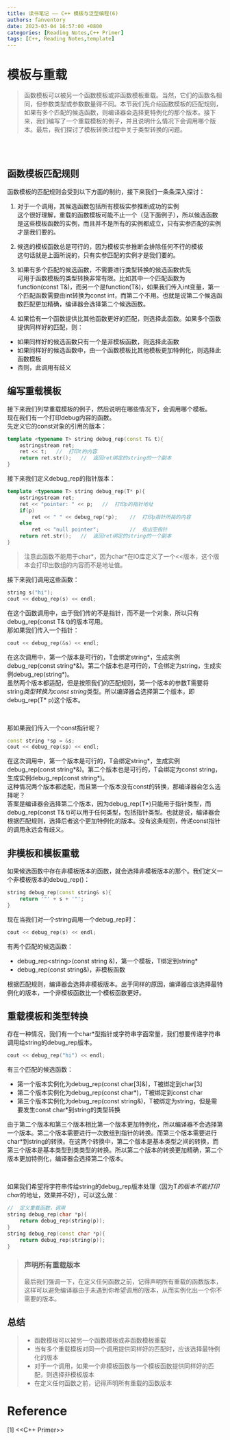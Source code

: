 ```yaml
---
title: 读书笔记 —— C++ 模板与泛型编程(6)
authors: fanventory
date: 2023-03-04 16:57:00 +0800
categories: [Reading Notes,C++ Primer]
tags: [C++, Reading Notes,template]
---
```


# 模板与重载
> 函数模板可以被另一个函数模板或非函数模板重载。当然，它们的函数名相同，但参数类型或参数数量得不同。本节我们先介绍函数模板的匹配规则，如果有多个匹配的候选函数，则编译器会选择更特例化的那个版本。接下来，我们编写了一个重载模板的例子，并且说明什么情况下会调用哪个版本。最后，我们探讨了模板转换过程中关于类型转换的问题。

<br>
<br>

## 函数模板匹配规则
函数模板的匹配规则会受到以下方面的制约，接下来我们一条条深入探讨：  

1. 对于一个调用，其候选函数包括所有模板实参推断成功的实例  
这个很好理解，重载的函数模板可能不止一个（见下面例子），所以候选函数是这些模板函数的实例，而且并不是所有的实例都成立，只有实参匹配的实例才是我们要的。

2. 候选的模板函数总是可行的，因为模板实参推断会排除任何不行的模板  
这句话就是上面所说的，只有实参匹配的实例才是我们要的。

3. 如果有多个匹配的候选函数，不需要进行类型转换的候选函数优先  
可用于函数模板的类型转换非常有限。比如其中一个匹配函数为function(const T&)，而另一个是function(T&)，如果我们传入int变量，第一个匹配函数需要由int转换为const int，而第二个不用。也就是说第二个候选函数匹配更加精确，编译器会选择第二个候选函数。

4. 如果恰有一个函数提供比其他函数更好的匹配，则选择此函数。如果多个函数提供同样好的匹配，则：  
+ 如果同样好的候选函数只有一个是非模板函数，则选择此函数
+ 如果同样好的候选函数中，由一个函数模板比其他模板更加特例化，则选择此函数模板
+ 否则，此调用有歧义


## 编写重载模板
接下来我们列举重载模板的例子，然后说明在哪些情况下，会调用哪个模板。  
现在我们有一个打印debug内容的函数。  
先定义它的const对象的引用的版本：  
```c++
template <typename T> string debug_rep(const T& t){
    ostringstream ret;
    ret << t;   //  打印t的内容
    return ret.str();   //  返回ret绑定的string的一个副本
}
```

接下来我们定义debug_rep的指针版本：  
```c++
template <typename T> string debug_rep(T* p){
    ostringstream ret;
    ret << "pointer: " << p;   //  打印p的指针地址
    if(p)
        ret << " " << debug_rep(*p);    //  打印p指针所指的内容
    else
        ret << "null pointer";          //  指出空指针
    return ret.str();   //  返回ret绑定的string的一个副本
}
```

> 注意此函数不能用于char*，因为char*在IO库定义了一个<<版本，这个版本会打印出数组的内容而不是地址值。

接下来我们调用这些函数：  
```c++
string s("hi");
cout << debug_rep(s) << endl;
```

在这个函数调用中，由于我们传的不是指针，而不是一个对象，所以只有debug_rep(const T& t)的版本可用。  
那如果我们传入一个指针：  
```c++
cout << debug_rep(&s) << endl;
```

在这次调用中，第一个版本是可行的，T会绑定string*，生成实例debug_rep(const string*&)。第二个版本也是可行的，T会绑定为string，生成实例debug_rep(string*)。  
虽然两个版本都适配，但是按照我们的匹配规则，第一个版本的参数T需要将string*类型转换为const string*类型。所以编译器会选择第二个版本，即debug_rep(T* p)这个版本。  

<br>

那如果我们传入一个const指针呢？  
```c++
const string *sp = &s;
cout << debug_rep(sp) << endl;
```

在这次调用中，第一个版本是可行的，T会绑定string*，生成实例debug_rep(const string*&)。第二个版本也是可行的，T会绑定为const string，生成实例debug_rep(const string*)。  
这种情况两个版本都适配，而且第一个版本没有const的转换，那编译器会怎么选择呢？  
答案是编译器会选择第二个版本，因为debug_rep(T*)只能用于指针类型，而debug_rep(const T& t)可以用于任何类型，包括指针类型。也就是说，编译器会根据匹配规则，选择后者这个更加特例化的版本。没有这条规则，传递const指针的调用永远会有歧义。

## 非模板和模板重载
如果候选函数中存在非模板版本的函数，就会选择非模板版本的那个。我们定义一个非模板版本的debug_rep()：  
```c++
string debug_rep(const string& s){
    return '"' + s + '"';
}
```

现在当我们对一个string调用一个debug_rep时：  
```c++
cout << debug_rep(s) << endl;
```

有两个匹配的候选函数：  
+ debug_rep\<string>(const string &)，第一个模板，T绑定到string*
+ debug_rep(const string&)，非模板函数

根据匹配规则，编译器会选择非模板版本。出于同样的原因，编译器应该选择最特例化的版本，一个非模板函数比一个模板函数更好。

## 重载模板和类型转换
存在一种情况，我们有一个char*型指针或字符串字面常量，我们想要传递字符串调用给string的debug_rep版本。  
```c++
cout << debug_rep("hi") << endl;
```

有三个匹配的候选函数：  
+ 第一个版本实例化为debug_rep(const char[3]&)，T被绑定到char[3]
+ 第二个版本实例化为debug_rep(const char*)，T被绑定到const char
+ 第三个版本实例化为debug_rep(const string&)，T被绑定为string，但是需要发生const char*到string的类型转换

由于第二个版本和第三个版本相比第一个版本更加特例化，所以编译器不会选择第一个版本。第二个版本需要进行一次数组到指针的转换。而第三个版本需要进行char*到string的转换。在这两个转换中，第二个版本是基本类型之间的转换，而第三个版本是基本类型到类类型的转换。所以第二个版本的转换更加精确，第二个版本更加特例化，编译器会选择第二个版本。  

<br> 

如果我们希望将字符串传给string的debug_rep版本处理（因为T*的版本不能打印char*的地址，效果并不好），可以这么做：  
```c++
//  定义重载函数，调用
string debug_rep(char *p){
    return debug_rep(string(p));
}
string debug_rep(const char *p){
    return debug_rep(string(p));
}
```

> ### 声明所有重载版本
> 最后我们强调一下，在定义任何函数之前，记得声明所有重载的函数版本，这样可以避免编译器由于未遇到你希望调用的版本，从而实例化出一个你不需要的版本。

## 总结
> + 函数模板可以被另一个函数模板或非函数模板重载
> + 当有多个重载模板对同一个调用提供同样好的匹配时，应该选择最特例化的版本
> + 对于一个调用，如果一个非模板函数与一个模板函数提供同样好的匹配，则选择非模板版本
> + 在定义任何函数之前，记得声明所有重载的函数版本

# Reference
[1] <<C++ Primer>>  